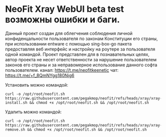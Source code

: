 # NeoFit Xray WebUI beta test возможны ошибки и баги.
Данный проект создан для облегчения соблюдения личной конфиденцальности пользователя по законам Конституции его страны, при использовании entware с помощью sing-box-go пакета предоставляя веб интерфейс и настройку на роутере за пользователя одной командой. Проект представлен для в познавательных целях, автор проекта не несет ответственности за нарушение пользователем законов его страны и за неправомерное использование данного софта пользователем.
канал: https://t.me/neofitkeenetic
чат: https://t.me/+f_8QmNYgg180Njg6

Установить можно командой:
```
curl -o /opt/root/neofit.sh https://raw.githubusercontent.com/pegakmop/neofit/refs/heads/xray/xray-install.sh && chmod +x /opt/root/neofit.sh && /opt/root/neofit.sh
```
Удалить можно командой:
```
curl -o /opt/root/neofit.sh https://raw.githubusercontent.com/pegakmop/neofit/refs/heads/xray/xray-remove.sh && chmod +x /opt/root/neofit.sh && /opt/root/neofit.sh
```
